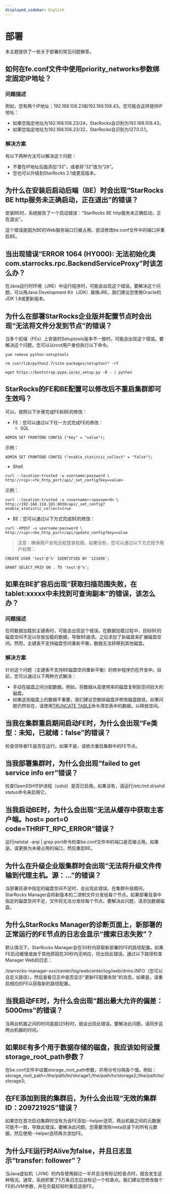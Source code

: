 ```yaml
---
displayed_sidebar: English
---
```


# 部署

本主题提供了一些关于部署的常见问题解答。

## 如何在fe.conf文件中使用priority_networks参数绑定固定IP地址？

### 问题描述

例如，您有两个IP地址：192.168.108.23和192.168.108.43。您可能会这样提供IP地址：

- 如果您指定地址为192.168.108.23/24，StarRocks会识别为192.168.108.43。
- 如果您指定地址为192.168.108.23/32，StarRocks会识别为127.0.0.1。

### 解决方案

有以下两种方法可以解决这个问题：

- 不要在IP地址后面添加“32”，或者将“32”改为“28”。
- 您也可以升级到StarRocks 2.1或更高版本。

## 为什么在安装后启动后端（BE）时会出现“StarRocks BE http服务未正确启动，正在退出”的错误？

安装BE时，系统报告了一个启动错误：“StarRocks BE http服务未正确启动，正在退出”。

这个错误是因为BE的Web服务端口已被占用。尝试修改be.conf文件中的端口并重启BE。

## 当出现错误“ERROR 1064 (HY000): 无法初始化类com.starrocks.rpc.BackendServiceProxy”时该怎么办？

在Java运行时环境（JRE）中运行程序时，可能会出现这个错误。要解决这个问题，可以用Java Development Kit（JDK）替换JRE。我们建议您使用Oracle的JDK 1.8或更新版本。

## 为什么在部署StarRocks企业版并配置节点时会出现“无法将文件分发到节点”的错误？

当多个前端（FEs）上安装的Setuptools版本不一致时，可能会出现这个错误。要解决这个问题，您可以以root用户身份执行以下命令。

```plaintext
yum remove python-setuptools

rm /usr/lib/python2.7/site-packages/setuptool* -rf

wget https://bootstrap.pypa.io/ez_setup.py -O - | python
```

## StarRocks的FE和BE配置可以修改后不重启集群即可生效吗？

可以。按照以下步骤完成FE和BE的修改：

- FE：您可以通过以下任一方式完成FE的修改：
  - SQL

```plaintext
ADMIN SET FRONTEND CONFIG ("key" = "value");
```

示例：

```plaintext
ADMIN SET FRONTEND CONFIG ("enable_statistic_collect" = "false");
```

- Shell

```plaintext
curl --location-trusted -u username:password \
http://<ip>:<fe_http_port/api/_set_config?key=value>
```

示例：

```plaintext
curl --location-trusted -u <username>:<password> \
http://192.168.110.101:8030/api/_set_config?enable_statistic_collect=true
```

- BE：您可以通过以下方式完成BE的修改：

```plaintext
curl -XPOST -u username:password \
http://<ip>:<be_http_port>/api/update_config?key=value
```

> 注意：确保用户具有远程登录权限。如果没有，您可以通过以下方式授予用户权限：

```plaintext
CREATE USER 'test'@'%' IDENTIFIED BY '123456';

GRANT SELECT_PRIV ON . TO 'test'@'%';
```

## 如果在BE扩容后出现“获取扫描范围失败，在tablet:xxxxx中未找到可查询副本”的错误，该怎么办？

### 问题描述

在将数据加载到主键表时，可能会出现这个错误。在数据加载过程中，目标BE的磁盘空间不足以存放加载的数据，导致BE崩溃。之后添加了新磁盘来扩展磁盘空间。然而，主键表不支持磁盘空间重新平衡，数据无法转移到其他磁盘。

### 解决方案

针对这个问题（主键表不支持BE磁盘空间重新平衡）的修补程序仍在开发中。目前，您可以通过以下两种方式解决：

- 手动在磁盘之间分配数据。例如，将数据从高使用率的磁盘复制到空间较大的磁盘。
- 如果这些磁盘上的数据不重要，我们建议您删除磁盘并修改磁盘路径。如果问题仍然存在，请使用[TRUNCATE TABLE](../sql-reference/sql-statements/data-definition/TRUNCATE_TABLE.md)命令清空表中的数据，以释放空间。

## 当我在集群重启期间启动FE时，为什么会出现“Fe类型：未知，已就绪：false”的错误？

检查领导者FE是否在运行。如果不是，请依次重启集群中的FE节点。

## 当我部署集群时，为什么会出现“failed to get service info err”错误？

检查OpenSSH守护进程（sshd）是否已启用。如果没有，请运行/etc/init.d/sshd status命令来启用它。

## 当我启动BE时，为什么会出现“无法从缓存中获取主客户端。host= port=0 code=THRIFT_RPC_ERROR”错误？

运行netstat -anp | grep port命令检查be.conf文件中的端口是否被占用。如果是，请更换为未被占用的端口，然后重启BE。

## 为什么在升级企业版集群时会出现“无法将升级文件传输到代理主机。源：…”的错误？

当部署目录中指定的磁盘空间不足时，会出现此错误。在集群升级期间，StarRocks Manager会将新版本的二进制文件分发给每个节点。如果部署目录中指定的磁盘空间不足，文件将无法分发给每个节点。要解决此问题，请添加数据磁盘。

## 为什么StarRocks Manager的诊断页面上，新部署的正常运行的FE节点的日志会显示“搜索日志失败”？

默认情况下，StarRocks Manager会在30秒内获取新部署的FE的路径配置。如果FE启动缓慢或由于其他原因在30秒内无响应，将出现此错误。通过以下路径检查Manager Web的日志：

/starrocks-manager-xxx/center/log/webcenter/log/web/drms.INFO（您可以自定义路径）。然后查看日志中是否显示“更新FE配置失败”的消息。如果是，请重启相应的FE以获取新的路径配置。

## 当我启动FE时，为什么会出现“超出最大允许的偏差：5000ms”的错误？

当两台机器之间的时间差超过5秒时，就会出现此错误。要解决此问题，请同步这两台机器的时间。

## 如果BE有多个用于数据存储的磁盘，我应该如何设置storage_root_path参数？

在be.conf文件中设置storage_root_path参数，并用分号分隔各个值。例如：storage_root_path=/the/path/to/storage1;/the/path/to/storage2;/the/path/to/storage3;

## 在FE添加到我的集群后，为什么会出现“无效的集群ID：209721925”错误？

如果您在首次启动集群时没有为该FE添加--helper选项，两台机器之间的元数据可能不一致，导致此错误。要解决此问题，您需要清除meta目录下的所有元数据，然后使用--helper选项再次添加FE。

## 为什么FE运行时Alive为false，并且日志显示“transfer: follower”？

当Java虚拟机（JVM）的内存使用超过一半并且没有标记检查点时，就会发生这种情况。通常，系统积累了5万条日志后会标记一个检查点。我们建议您修改每个FE的JVM参数，并在负载较轻时重启这些FE。
